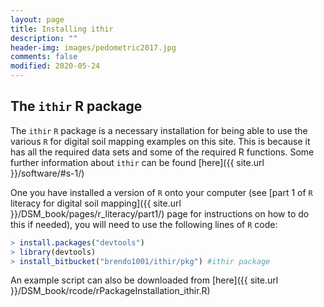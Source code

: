 ```yaml
---
layout: page
title: Installing ithir
description: ""
header-img: images/pedometric2017.jpg
comments: false
modified: 2020-05-24
---
```



## The `ithir` R package

The `ithir` `R` package is a necessary installation for being able to use the various `R` for digital soil mapping examples on this site. This is because it has all the required data sets and some of the required R functions. Some further information about `ithir` can be found [here]({{ site.url }}/software/#s-1/)

One you have installed a version of `R` onto your computer (see [part 1 of `R` literacy for digital soil mapping]({{ site.url }}/DSM_book/pages/r_literacy/part1/) page for instructions on how to do this if needed), you will need to use the following lines of `R` code:

```r
> install.packages("devtools") 
> library(devtools)
> install_bitbucket("brendo1001/ithir/pkg") #ithir package
```
An example script can also be downloaded from [here]({{ site.url }}/DSM_book/rcode/rPackageInstallation_ithir.R)